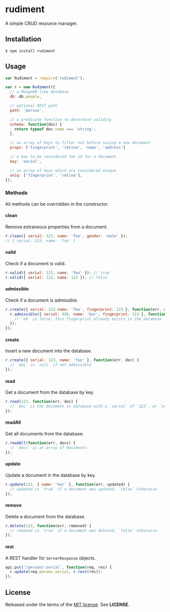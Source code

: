 rudiment
========
A simple CRUD resource manager.

Installation
------------

    $ npm install rudiment

Usage
-----

```javascript
var Rudiment = require('rudiment');
```

```javascript
var r = new Rudiment({
  // a MongoDB-like database
  db: db.people,

  // optional REST path
  path: 'person',

  // a predicate function to determine validity
  schema: function(doc) {
    return typeof doc.name === 'string';
  },

  // an array of keys to filter out before saving a new document
  props: ['fingerprint', 'retina', 'name', 'address']

  // a key to be considered the id for a document
  key: 'serial',

  // an array of keys which are considered unique
  uniq: ['fingerprint', 'retina'],
});
```

### Methods

All methods can be overridden in the constructor.

#### clean

Remove extraneous properties from a document.

```javascript
r.clean({ serial: 123, name: 'foo', gender: 'male' });
// { serial: 123, name: 'foo' }
```

#### valid

Check if a document is valid.

```javascript
r.valid({ serial: 123, name: 'foo' }); // true
r.valid({ serial: 123, name: 123 }); // false
```

#### admissible

Check if a document is admissible.

```javascript
r.create({ serial: 123 name: 'foo', fingerprint: 123 }, function(err, doc) {
  r.admissible({ serial: 456, name: 'bar', fingerprint: 123 }, function(err, ok) {
    // `ok` is false, this fingerprint already exists in the database
  });
});
```

#### create

Insert a new document into the database.

```javascript
r.create({ serial: 123, name: 'foo' }, function(err, doc) {
  // `doc` is `null` if not admissible
});
```

#### read

Get a document from the database by key.

```javascript
r.read(123, function(err, doc) {
  // `doc` is the document in database with a `serial` of `123`, or `null` if not found.
});
```

#### readAll

Get all documents from the database.

```javascript
r.readAll(function(err, docs) {
  // `docs` is an array of documents
});
```

#### update

Update a document in the database by key.

```javascript
r.update(123, { name: 'bar' }, function(err, updated) {
  // updated is `true` if a document was updated, `false` otherwise
});
```

#### remove

Delete a document from the database.

```javascript
r.delete(123, function(err, removed) {
  // removed is `true` if a document was deleted, `false` otherwise
});
```

#### rest

A REST handler for `ServerResponse` objects.

```javascript
api.put('/person/:serial', function(req, res) {
  r.update(req.params.serial, r.rest(res));
});
```

License
-------
Released under the terms of the
[MIT license](http://tldrlegal.com/license/mit-license). See **LICENSE**.
